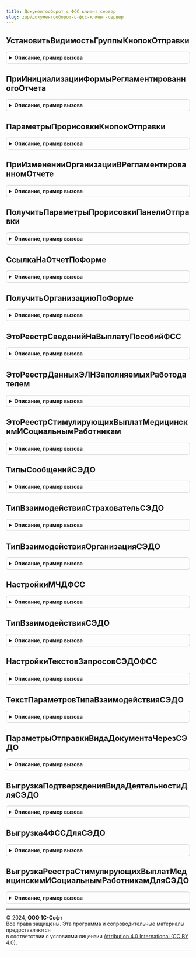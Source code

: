 ```yaml
---
title: Документооборот с ФСС клиент сервер
slug: zup/документооборот-с-фсс-клиент-сервер
---
```



## УстановитьВидимостьГруппыКнопокОтправки
<details style="margin: 1em 0; padding: 0.5em; border: 1px solid #ccc; border-radius: 6px;">

<summary style="font-weight: bold; cursor: pointer;">Описание, пример вызова</summary>

```bsl

Процедура УстановитьВидимостьГруппыКнопокОтправки(Форма, ПараметрыПрорисовкиКнопокОтправки) Экспорт
```

Пример вызова
```bsl
ДокументооборотСФССКлиентСервер.УстановитьВидимостьГруппыКнопокОтправки(Форма, ПараметрыПрорисовкиКнопокОтправки) 
```
</details>

## ПриИнициализацииФормыРегламентированногоОтчета
<details style="margin: 1em 0; padding: 0.5em; border: 1px solid #ccc; border-radius: 6px;">

<summary style="font-weight: bold; cursor: pointer;">Описание, пример вызова</summary>

```bsl

Процедура ПриИнициализацииФормыРегламентированногоОтчета(Форма, ПараметрыПрорисовкиПанели = Неопределено) Экспорт
```

Пример вызова
```bsl
ДокументооборотСФССКлиентСервер.ПриИнициализацииФормыРегламентированногоОтчета(Форма, ПараметрыПрорисовкиПанели);
```
</details>

## ПараметрыПрорисовкиКнопокОтправки
<details style="margin: 1em 0; padding: 0.5em; border: 1px solid #ccc; border-radius: 6px;">

<summary style="font-weight: bold; cursor: pointer;">Описание, пример вызова</summary>

```bsl

Функция ПараметрыПрорисовкиКнопокОтправки(ОрганизацияСсылка) Экспорт
```

Пример вызова
```bsl
Результат = ДокументооборотСФССКлиентСервер.ПараметрыПрорисовкиКнопокОтправки(ОрганизацияСсылка) 
```
</details>

## ПриИзмененииОрганизацииВРегламентированномОтчете
<details style="margin: 1em 0; padding: 0.5em; border: 1px solid #ccc; border-radius: 6px;">

<summary style="font-weight: bold; cursor: pointer;">Описание, пример вызова</summary>

```bsl

Процедура ПриИзмененииОрганизацииВРегламентированномОтчете(Форма) Экспорт
```

Пример вызова
```bsl
ДокументооборотСФССКлиентСервер.ПриИзмененииОрганизацииВРегламентированномОтчете(Форма) 
```
</details>

## ПолучитьПараметрыПрорисовкиПанелиОтправки
<details style="margin: 1em 0; padding: 0.5em; border: 1px solid #ccc; border-radius: 6px;">

<summary style="font-weight: bold; cursor: pointer;">Описание, пример вызова</summary>

```bsl

Функция ПолучитьПараметрыПрорисовкиПанелиОтправки(Форма) Экспорт
```

Пример вызова
```bsl
Результат = ДокументооборотСФССКлиентСервер.ПолучитьПараметрыПрорисовкиПанелиОтправки(Форма) 
```
</details>

## СсылкаНаОтчетПоФорме
<details style="margin: 1em 0; padding: 0.5em; border: 1px solid #ccc; border-radius: 6px;">

<summary style="font-weight: bold; cursor: pointer;">Описание, пример вызова</summary>

```bsl

Функция СсылкаНаОтчетПоФорме(Форма) Экспорт
```

Пример вызова
```bsl
Результат = ДокументооборотСФССКлиентСервер.СсылкаНаОтчетПоФорме(Форма) 
```
</details>

## ПолучитьОрганизациюПоФорме
<details style="margin: 1em 0; padding: 0.5em; border: 1px solid #ccc; border-radius: 6px;">

<summary style="font-weight: bold; cursor: pointer;">Описание, пример вызова</summary>

```bsl

Функция ПолучитьОрганизациюПоФорме(Форма) Экспорт
```

Пример вызова
```bsl
Результат = ДокументооборотСФССКлиентСервер.ПолучитьОрганизациюПоФорме(Форма) 
```
</details>

## ЭтоРеестрСведенийНаВыплатуПособийФСС
<details style="margin: 1em 0; padding: 0.5em; border: 1px solid #ccc; border-radius: 6px;">

<summary style="font-weight: bold; cursor: pointer;">Описание, пример вызова</summary>

```bsl

// Функция возвращает признак того, является ли документ, ссылка на который
// передается в параметре, реестром сведений ФСС на выплату пособий,
// предназначенным для формирования и отправки файла выгрузки в ФСС
//
// Параметры:
//	Ссылка на документ.
//
// Результат:
//	Булево.
//
Функция ЭтоРеестрСведенийНаВыплатуПособийФСС(ОбъектСсылка) Экспорт
```

Пример вызова
```bsl
Результат = ДокументооборотСФССКлиентСервер.ЭтоРеестрСведенийНаВыплатуПособийФСС(ОбъектСсылка) 
```
</details>

## ЭтоРеестрДанныхЭЛНЗаполняемыхРаботодателем
<details style="margin: 1em 0; padding: 0.5em; border: 1px solid #ccc; border-radius: 6px;">

<summary style="font-weight: bold; cursor: pointer;">Описание, пример вызова</summary>

```bsl

// Функция возвращает признак того, является ли документ, ссылка на который
// передается в параметре, реестром данных ЭЛН, заполняемых работодателем,
// предназначенным для формирования и отправки файла выгрузки в ФСС
//
// Параметры:
//	ОбъектСсылка 							- Ссылка на документ.
//	ОбъектМетаданныхПоУмолчаниюСуществует 	- Булево.
//
// Результат:
//	Булево.
//
Функция ЭтоРеестрДанныхЭЛНЗаполняемыхРаботодателем(ОбъектСсылка, ОбъектМетаданныхПоУмолчаниюСуществует = Ложь) Экспорт
```

Пример вызова
```bsl
Результат = ДокументооборотСФССКлиентСервер.ЭтоРеестрДанныхЭЛНЗаполняемыхРаботодателем(ОбъектСсылка, ОбъектМетаданныхПоУмолчаниюСуществует);
```
</details>

## ЭтоРеестрСтимулирующихВыплатМедицинскимИСоциальнымРаботникам
<details style="margin: 1em 0; padding: 0.5em; border: 1px solid #ccc; border-radius: 6px;">

<summary style="font-weight: bold; cursor: pointer;">Описание, пример вызова</summary>

```bsl

// Функция возвращает признак того, является ли документ, ссылка на который
// передается в параметре, реестром стимулирующих выплат медицинским и социальным работникам
//
// Параметры:
//	ОбъектСсылка 							- Ссылка на документ.
//	ОбъектМетаданныхПоУмолчаниюСуществует 	- Булево.
//
// Результат:
//	Булево.
//
Функция ЭтоРеестрСтимулирующихВыплатМедицинскимИСоциальнымРаботникам( Экспорт
```

Пример вызова
```bsl
Результат = ДокументооборотСФССКлиентСервер.ЭтоРеестрСтимулирующихВыплатМедицинскимИСоциальнымРаботникам();
```
</details>

## ТипыСообщенийСЭДО
<details style="margin: 1em 0; padding: 0.5em; border: 1px solid #ccc; border-radius: 6px;">

<summary style="font-weight: bold; cursor: pointer;">Описание, пример вызова</summary>

```bsl

Функция ТипыСообщенийСЭДО(ВозвращатьСтроковыеПредставленияКодов = Ложь) Экспорт
```

Пример вызова
```bsl
Результат = ДокументооборотСФССКлиентСервер.ТипыСообщенийСЭДО(ВозвращатьСтроковыеПредставленияКодов);
```
</details>

## ТипВзаимодействияСтраховательСЭДО
<details style="margin: 1em 0; padding: 0.5em; border: 1px solid #ccc; border-radius: 6px;">

<summary style="font-weight: bold; cursor: pointer;">Описание, пример вызова</summary>

```bsl

Функция ТипВзаимодействияСтраховательСЭДО() Экспорт
```

Пример вызова
```bsl
Результат = ДокументооборотСФССКлиентСервер.ТипВзаимодействияСтраховательСЭДО() 
```
</details>

## ТипВзаимодействияОрганизацияСЭДО
<details style="margin: 1em 0; padding: 0.5em; border: 1px solid #ccc; border-radius: 6px;">

<summary style="font-weight: bold; cursor: pointer;">Описание, пример вызова</summary>

```bsl

Функция ТипВзаимодействияОрганизацияСЭДО() Экспорт
```

Пример вызова
```bsl
Результат = ДокументооборотСФССКлиентСервер.ТипВзаимодействияОрганизацияСЭДО() 
```
</details>

## НастройкиМЧДФСС
<details style="margin: 1em 0; padding: 0.5em; border: 1px solid #ccc; border-radius: 6px;">

<summary style="font-weight: bold; cursor: pointer;">Описание, пример вызова</summary>

```bsl

Функция НастройкиМЧДФСС() Экспорт
```

Пример вызова
```bsl
Результат = ДокументооборотСФССКлиентСервер.НастройкиМЧДФСС() 
```
</details>

## ТипВзаимодействияСЭДО
<details style="margin: 1em 0; padding: 0.5em; border: 1px solid #ccc; border-radius: 6px;">

<summary style="font-weight: bold; cursor: pointer;">Описание, пример вызова</summary>

```bsl

Функция ТипВзаимодействияСЭДО( Экспорт
```

Пример вызова
```bsl
Результат = ДокументооборотСФССКлиентСервер.ТипВзаимодействияСЭДО();
```
</details>

## НастройкиТекстовЗапросовСЭДОФСС
<details style="margin: 1em 0; padding: 0.5em; border: 1px solid #ccc; border-radius: 6px;">

<summary style="font-weight: bold; cursor: pointer;">Описание, пример вызова</summary>

```bsl

Функция НастройкиТекстовЗапросовСЭДОФСС() Экспорт
```

Пример вызова
```bsl
Результат = ДокументооборотСФССКлиентСервер.НастройкиТекстовЗапросовСЭДОФСС() 
```
</details>

## ТекстПараметровТипаВзаимодействияСЭДО
<details style="margin: 1em 0; padding: 0.5em; border: 1px solid #ccc; border-radius: 6px;">

<summary style="font-weight: bold; cursor: pointer;">Описание, пример вызова</summary>

```bsl

Функция ТекстПараметровТипаВзаимодействияСЭДО(РегистрационныйНомерФСС, Настройки) Экспорт
```

Пример вызова
```bsl
Результат = ДокументооборотСФССКлиентСервер.ТекстПараметровТипаВзаимодействияСЭДО(РегистрационныйНомерФСС, Настройки) 
```
</details>

## ПараметрыОтправкиВидаДокументаЧерезСЭДО
<details style="margin: 1em 0; padding: 0.5em; border: 1px solid #ccc; border-radius: 6px;">

<summary style="font-weight: bold; cursor: pointer;">Описание, пример вызова</summary>

```bsl

Функция ПараметрыОтправкиВидаДокументаЧерезСЭДО( Экспорт
```

Пример вызова
```bsl
Результат = ДокументооборотСФССКлиентСервер.ПараметрыОтправкиВидаДокументаЧерезСЭДО();
```
</details>

## ВыгрузкаПодтвержденияВидаДеятельностиДляСЭДО
<details style="margin: 1em 0; padding: 0.5em; border: 1px solid #ccc; border-radius: 6px;">

<summary style="font-weight: bold; cursor: pointer;">Описание, пример вызова</summary>

```bsl

Функция ВыгрузкаПодтвержденияВидаДеятельностиДляСЭДО(ТекстВыгрузки) Экспорт
```

Пример вызова
```bsl
Результат = ДокументооборотСФССКлиентСервер.ВыгрузкаПодтвержденияВидаДеятельностиДляСЭДО(ТекстВыгрузки));
```
</details>

## Выгрузка4ФССДляСЭДО
<details style="margin: 1em 0; padding: 0.5em; border: 1px solid #ccc; border-radius: 6px;">

<summary style="font-weight: bold; cursor: pointer;">Описание, пример вызова</summary>

```bsl

Функция Выгрузка4ФССДляСЭДО(ТекстВыгрузки) Экспорт
```

Пример вызова
```bsl
Результат = ДокументооборотСФССКлиентСервер.Выгрузка4ФССДляСЭДО(ТекстВыгрузки));
```
</details>

## ВыгрузкаРеестраСтимулирующихВыплатМедицинскимИСоциальнымРаботникамДляСЭДО
<details style="margin: 1em 0; padding: 0.5em; border: 1px solid #ccc; border-radius: 6px;">

<summary style="font-weight: bold; cursor: pointer;">Описание, пример вызова</summary>

```bsl

Функция ВыгрузкаРеестраСтимулирующихВыплатМедицинскимИСоциальнымРаботникамДляСЭДО(ТекстВыгрузки) Экспорт
```

Пример вызова
```bsl
Результат = ДокументооборотСФССКлиентСервер.ВыгрузкаРеестраСтимулирующихВыплатМедицинскимИСоциальнымРаботникамДляСЭДО(ТекстВыгрузки));
```
</details>

---

© 2024, **ООО 1С-Софт**  
Все права защищены. Эта программа и сопроводительные материалы предоставляются  
в соответствии с условиями лицензии [Attribution 4.0 International (CC BY 4.0)](https://creativecommons.org/licenses/by/4.0/legalcode).

---
